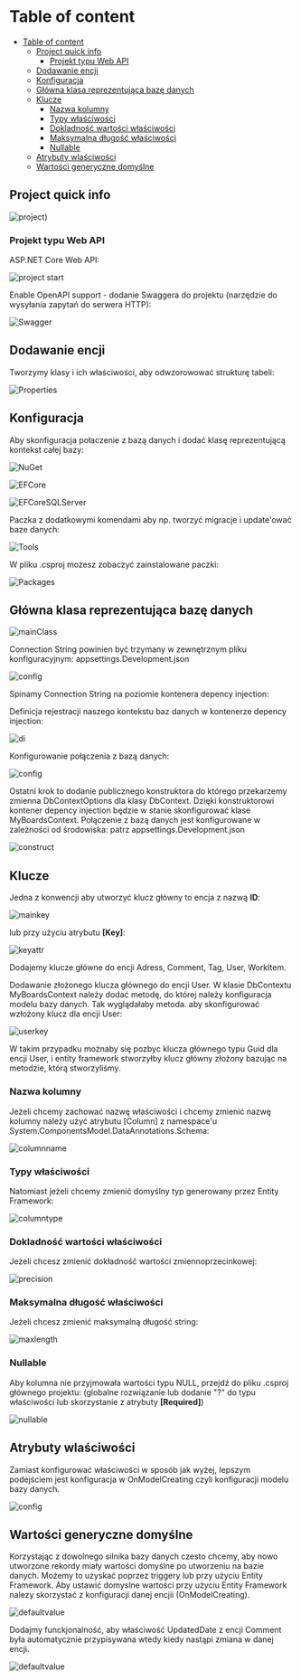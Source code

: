<!-- TOC start (generated with https://github.com/derlin/bitdowntoc) -->
# Table of content

- [Table of content](#table-of-content)
  - [Project quick info](#project-quick-info)
    - [Projekt typu Web API](#projekt-typu-web-api)
  - [Dodawanie encji](#dodawanie-encji)
  - [Konfiguracja](#konfiguracja)
  - [Główna klasa reprezentująca bazę danych](#główna-klasa-reprezentująca-bazę-danych)
  - [Klucze](#klucze)
    - [Nazwa kolumny](#nazwa-kolumny)
    - [Typy właściwości](#typy-właściwości)
    - [Dokladność wartości właściwości](#dokladność-wartości-właściwości)
    - [Maksymalna długość właściwości](#maksymalna-długość-właściwości)
    - [Nullable](#nullable)
  - [Atrybuty wlaściwości](#atrybuty-wlaściwości)
  - [Wartości generyczne domyślne](#wartości-generyczne-domyślne)

<!-- TOC --><a name="project-quick-info"></a>

## Project quick info

![project](/Attachments/Screenshot_176.jpg))

<!-- TOC --><a name="projekt-typu-web-api"></a>

### Projekt typu Web API

ASP.NET Core Web API:

![project start](/Attachments/Screenshot_1.jpg)

Enable OpenAPI support - dodanie Swaggera do projektu (narzędzie do
wysyłania zapytań do serwera HTTP):

![Swagger](/Attachments/Screenshot_2.jpg)

<!-- TOC --><a name="dodawanie-encji"></a>

## Dodawanie encji

Tworzymy klasy i ich właściwości, aby odwzorowować strukturę tabeli:

![Properties](/Attachments/Screenshot_3.jpg)

<!-- TOC --><a name="konfiguracja"></a>

## Konfiguracja

Aby skonfiguracja połaczenie z bazą danych i dodać klasę reprezentującą
kontekst całej bazy:

![NuGet](/Attachments/Screenshot_4.jpg)

![EFCore](/Attachments/Screenshot_5.jpg)

![EFCoreSQLServer](/Attachments/Screenshot_6.jpg)

Paczka z dodatkowymi komendami aby np. tworzyć migracje i update'ować baze danych:

![Tools](/Attachments/Screenshot_7.jpg)

W pliku .csproj możesz zobaczyć zainstalowane paczki:

![Packages](/Attachments/Screenshot_8.jpg)

<!-- TOC --><a name="gówna-klasa-reprezentujca-baz-danych"></a>

## Główna klasa reprezentująca bazę danych

![mainClass](/Attachments/Screenshot_9.jpg)

Connection String powinien być trzymany w zewnętrznym pliku konfiguracyjnym: appsettings.Development.json

![config](/Attachments/Screenshot_10.jpg)

Spinamy Connection String na poziomie kontenera depency injection:

Definicja rejestracji naszego kontekstu baz danych w kontenerze depency injection:

![di](/Attachments/Screenshot_12.jpg)

Konfigurowanie połączenia z bazą danych:

![config](/Attachments/Screenshot_13.jpg)

Ostatni krok to dodanie publicznego konstruktora do którego przekarzemy
zmienna DbContextOptions dla klasy DbContext. Dzięki konstruktorowi kontener
depency injection będzie w stanie skonfigurować klase MyBoardsContext.
Połączenie z bazą danych jest konfigurowane w zależności od środowiska: patrz appsettings.Development.json

![construct](/Attachments//Screenshot_14.jpg)

<!-- TOC --><a name="klucze"></a>

## Klucze

Jedna z konwencji aby utworzyć klucz główny to encja z nazwą **ID**:

![mainkey](/Attachments/Screenshot_17.jpg)

lub przy użyciu atrybutu **[Key]**:

![keyattr](/Attachments/Screenshot_16.jpg)

Dodajemy klucze główne do encji Adress, Comment, Tag, User, WorkItem.

Dodawanie złożonego klucza głównego do encji User.
W klasie DbContextu MyBoardsContext należy dodać metodę, do której należy
konfiguracja modelu bazy danych. Tak wyglądałaby metoda. aby skonfigurować
wzłożony klucz dla encji User:

![userkey](/Attachments/Screenshot_23.jpg)

W takim przypadku możnaby się pozbyc klucza głównego typu Guid dla encji User,
i entity framework stworzyłby klucz główny złożony bazując na metodzie, którą stworzyliśmy.

<!-- TOC --><a name="nazwa-kolumny"></a>

### Nazwa kolumny

Jeżeli chcemy zachować nazwę właściwości i chcemy zmienić nazwę kolumny
należy użyć atrybutu [Column] z namespace'u System.ComponentsModel.DataAnnotations.Schema:

![columnname](/Attachments/Screenshot_24.jpg)

<!-- TOC --><a name="typy-waciwoci"></a>

### Typy właściwości

Natomiast jeżeli chcemy zmienić domyślny typ generowany przez Entity Framework:

![columntype](/Attachments/Screenshot_25.jpg)

<!-- TOC --><a name="dokladno-wartoci-waciwoci"></a>

### Dokladność wartości właściwości

Jeżeli chcesz zmienić dokładność wartości zmiennoprzecinkowej:

![precision](/Attachments/Screenshot_26.jpg)

<!-- TOC --><a name="maksymalna-dugo-waciwoci"></a>

### Maksymalna długość właściwości

Jeżeli chcesz zmienić maksymalną długość string:

![maxlength](/Attachments/Screenshot_27.jpg)

<!-- TOC --><a name="nullable"></a>

### Nullable

Aby kolumna nie przyjmowała wartości typu NULL, przejdź do pliku .csproj
głównego projektu: (globalne rozwiązanie lub dodanie "?" do typu właściwości
lub skorzystanie z atrybuty **[Required]**)

![nullable](/Attachments/Screenshot_28.jpg)

<!-- TOC --><a name="atrybuty-wlaciwoci"></a>

## Atrybuty wlaściwości

Zamiast konfigurować właściwości w sposób jak wyżej, lepszym podejściem
jest konfiguracja w OnModelCreating czyli konfiguracji modelu bazy danych.

![config](/Attachments/Screenshot_29.jpg)

<!-- TOC --><a name="wartoci-generyczne-domylne"></a>

## Wartości generyczne domyślne

Korzystając z dowolnego silnika bazy danych czesto chcemy, aby nowo utworzone
rekordy miały wartości domyślne po utworzeniu na bazie danych.
Możemy to uzyskać poprzez triggery lub przy użyciu Entity Framework.
Aby ustawić domyslne wartości przy użyciu Entity Framework nalezy skorzystać
z konfiguracji danej encjii (OnModelCreating).

![defaultvalue](/Attachments/Screenshot_30.jpg)

Dodajmy funckjonalność, aby właściwość UpdatedDate z encji Comment była
automatycznie przypisywana wtedy kiedy nastąpi zmiana w danej encji.

![defaultvalue](/Attachments/Screenshot_31.jpg)
<!-- TOC end -->